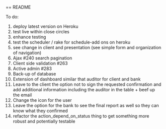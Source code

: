 == README

To do:
1) deploy latest version on Heroku
2) test live within close circles
3) enhance testing
4) test the scheduler / rake for schedule-add ons on heroku
5) see change in client and presentation (see simple form and organization of navigation)
6) Ajax #240 search pagination
7) Client side validation #263
8) Active admin #283
9) Back-up of database
10) Extension of dashboard similar that auditor for client and bank
11) Leave to the client the option not to sign the requested confirmation and add additional information including the auditor in the table + beef up the email
12) Change the icon for the user
13) Leave the option for the bank to see the final report as well so they can know what they confirmed
14) refactor the action_depend_on_status thing to get something more robust and potentially testable
